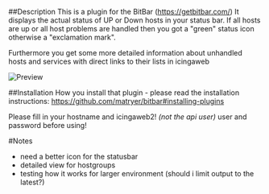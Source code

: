 ##Description
This is a plugin for the BitBar (https://getbitbar.com/)
It displays the actual status of UP or Down hosts in your status bar.
If all hosts are up or all host problems are handled then you got a "green" status icon otherwise a "exclamation mark". 

Furthermore you get some more detailed information about unhandled hosts and services with direct links to their lists in icingaweb

![](https://github.com/mkayontour/icinga2-status-bitbar/blob/master/preview.png "Preview")


##Installation
How you install that plugin - please read the installation instructions: https://github.com/matryer/bitbar#installing-plugins

Please fill in your hostname and icingaweb2! *(not the api user)*  user and password before using!

#Notes
- need a better icon for the statusbar
- detailed view for hostgroups
- testing how it works for larger environment (should i limit output to the latest?)

